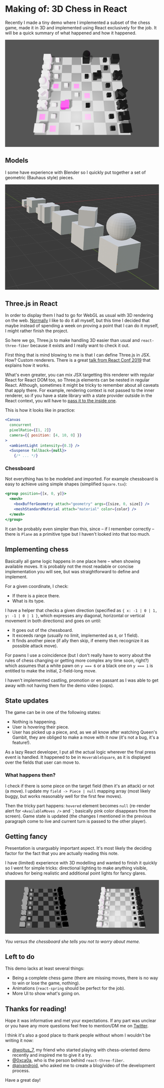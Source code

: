 # Making of: 3D Chess in React

Recently I made a tiny demo where I implemented a subset of the chess game, made it in 3D and implemented using React exclusively for the job. It will be a quick summary of what happened and how it happened.

![Screenshot of the final effect](example.png)

## Models

I some have experience with Blender so I quickly put together a set of geometric (Bauhaus style) pieces.

![Blender models](blender.png)

## Three.js in React

In order to display them I had to go for WebGL as usual with 3D rendering on the web. [Normally](https://tchayen.github.io/brief-explanation-of-webgl/) I like to do it all myself, but this time I decided that maybe instead of spending a week on proving a point that I can do it myself, I might rather finish the project.

So here we go, Three.js to make handling 3D easier than usual and `react-three-fiber` because it exists and I really want to check it out.

First thing that is mind blowing to me is that I can define Three.js in JSX. How? Custom renderers. There is a great [talk from React Conf 2019](https://conf.reactjs.org/event.html?sophiebits) that explains how it works.

What's even greater, you can mix JSX targetting this renderer with regular React for React DOM too, so Three.js elements can be nested in regular React. Although, sometimes it might be tricky to remember about all caveats that apply there. For example, rendering context is not passed to the inner renderer, so if you have a state library with a state provider outside in the React context, you will have to [pass it to the inside one](https://github.com/pmndrs/react-three-fiber/blob/master/markdown/api.md#consuming-context-from-a-foreign-provider).

This is how it looks like in practice:

```jsx
<Canvas
  concurrent
  pixelRatio={[1, 2]}
  camera={{ position: [4, 10, 0] }}
>
  <ambientLight intensity={0.3} />
  <Suspense fallback={null}>
    {/* ... */}
```

### Chessboard

Not everything has to be modeled and imported. For example chessboard is easy to achieve using simple shapes (simplified `Square.tsx`):

```jsx
<group position={[x, 0, y]}>
  <mesh>
    <boxBufferGeometry attach="geometry" args={[size, 0, size]} />
    <meshStandardMaterial attach="material" color={color} />
  </mesh>
</group>
```

It can be probably even simpler than this, since – if I remember correctly – there is `Plane` as a primitive type but I haven't looked into that too much.

## Implementing chess

Basically all game logic happens in one place here – when showing available moves. It is probably not the most readable or concise implementation you will see, but was straightforward to define and implement.

For a given coordinate, I check:
- If there is a piece there.
- What is its type.

I have a helper that checks a given direction (specified as `{ x: -1 | 0 | 1, y: -1 | 0 | 1 }`, which expresses any diagonal, horizontal or vertical movement in both directions) and goes on until:
- It goes out of the chessboard.
- It exceeds range (usually no limit, implemented as `8`, or 1 field).
- It finds another piece (if ally then skip, if enemy then recognize it as possible attack move).

For pawns I use a coincidence (but I don't really have to worry about the rules of chess changing or getting more complex any time soon, right?) which assumes that a white pawn on `y === 6` or a black one on `y === 1` is entitled to make the initial, 2-field-long move.

I haven't implemented castling, promotion or en passant as I was able to get away with not having them for the demo video (oops).

## State updates

The game can be in one of the following states:
- Nothing is happening.
- User is hovering their piece.
- User has picked up a piece, and, as we all know after watching Queen's Gambit, they are obliged to make a move with it now (it's not a bug, it's a feature!).

As a lazy React developer, I put all the actual logic wherever the final press event is handled. It happened to be in `HoverableSquare`, as it is displayed over the fields that user can move to.

### What happens then?

I check if there is some piece on the target field (then it's an attack) or not (a move). I update my `field -> Piece | null` mapping array (most likely buggy, but works reasonably well for the first few moves).

Then the tricky part happens: `hovered` element becomes `null` (re-render alert for `<AvailableMoves />` and `<Figures />; basically pink color disappears from the screen). Game state is updated (the changes I mentioned in the previous paragraph come to live and current turn is passed to the other player).

## Getting fancy

Presentation is unarguably important aspect. It's most likely the deciding factor for the fact that you are actually reading this note.

I have (limited) experience with 3D modelling and wanted to finish it quickly so I went for simple tricks: directional lighting to make anything visible, shadows for being realistic and additional point lights for fancy glares.

![Comparison before and after effects](comparison.png)

_You versus the chessboard she tells you not to worry about meme._

## Left to do

This demo lacks at least several things:
- Being a complete chess game (there are missing moves, there is no way to win or lose the game, nothing).
- Animations (`react-spring` should be perfect for the job).
- More UI to show what's going on.

## Thanks for reading!

Hope it was informative and met your expectations. If any part was unclear or you have any more questions feel free to mention/DM me on [Twitter](https://twitter.com/tchayen).

I think it's also a good place to thank people without whom I wouldn't be writing it now:
- [@wojtus_7](https://twitter.com/wojtus_7), my friend who started playing with chess-oriented demo recently and inspired me to give it a try.
- [@0xca0a](https://twitter.com/0xca0a), who is the person behind `react-three-fiber`.
- [@aivandroid](https://twitter.com/aivandroid), who asked me to create a blog/video of the development process.

Have a great day!
